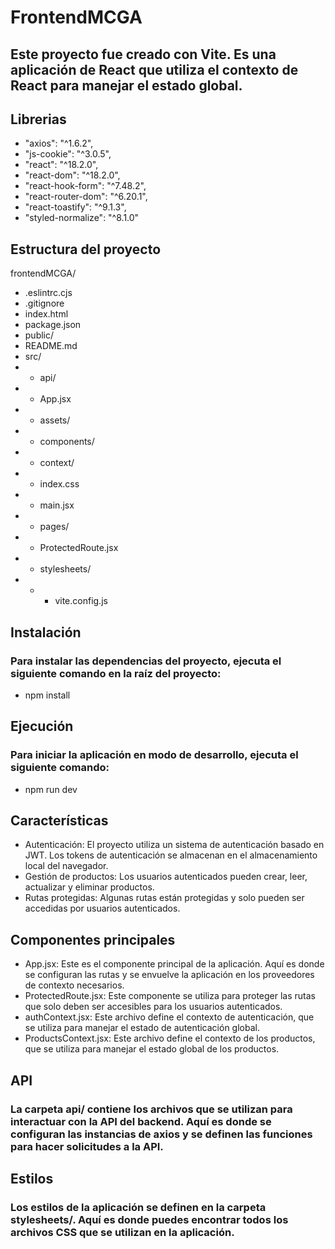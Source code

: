 # FrontendMCGA
## Este proyecto fue creado con Vite. Es una aplicación de React que utiliza el contexto de React para manejar el estado global.

## Librerias
- "axios": "^1.6.2",
- "js-cookie": "^3.0.5",
- "react": "^18.2.0",
- "react-dom": "^18.2.0",
- "react-hook-form": "^7.48.2",
- "react-router-dom": "^6.20.1",
- "react-toastify": "^9.1.3",
- "styled-normalize": "^8.1.0"

## Estructura del proyecto
frontendMCGA/
 - .eslintrc.cjs
 - .gitignore
 - index.html
 - package.json
 - public/
 - README.md
 - src/
 - - api/
 - - App.jsx
 - - assets/
 - - components/
 - - context/
 - - index.css
 - - main.jsx
 - - pages/
 - - ProtectedRoute.jsx
 - - stylesheets/
 - - - vite.config.js

## Instalación
### Para instalar las dependencias del proyecto, ejecuta el siguiente comando en la raíz del proyecto:
- npm install

## Ejecución
### Para iniciar la aplicación en modo de desarrollo, ejecuta el siguiente comando:
- npm run dev

## Características
- Autenticación: El proyecto utiliza un sistema de autenticación basado en JWT. Los tokens de autenticación se almacenan en el almacenamiento local del navegador.
- Gestión de productos: Los usuarios autenticados pueden crear, leer, actualizar y eliminar productos.
- Rutas protegidas: Algunas rutas están protegidas y solo pueden ser accedidas por usuarios autenticados.

## Componentes principales
- App.jsx: Este es el componente principal de la aplicación. Aquí es donde se configuran las rutas y se envuelve la aplicación en los proveedores de contexto necesarios.
- ProtectedRoute.jsx: Este componente se utiliza para proteger las rutas que solo deben ser accesibles para los usuarios autenticados.
- authContext.jsx: Este archivo define el contexto de autenticación, que se utiliza para manejar el estado de autenticación global.
- ProductsContext.jsx: Este archivo define el contexto de los productos, que se utiliza para manejar el estado global de los productos.

## API
### La carpeta api/ contiene los archivos que se utilizan para interactuar con la API del backend. Aquí es donde se configuran las instancias de axios y se definen las funciones para hacer solicitudes a la API.

## Estilos
### Los estilos de la aplicación se definen en la carpeta stylesheets/. Aquí es donde puedes encontrar todos los archivos CSS que se utilizan en la aplicación.
